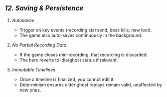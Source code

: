 ## ***12. Saving & Persistence***

1. *Autosaves*

    - Trigger on key events (recording start/end, boss kills, new loot).
    - The game also auto-saves continuously in the background.


2. *No Partial Recording Data*

    - If the game closes mid-recording, that recording is discarded.
    - The hero reverts to idle/ghost status if relevant.


3. *Immutable Timelines*

    - Once a timeline is finalized, you cannot edit it.
    - Determinism ensures older ghost replays remain valid, unaffected by new ones.
